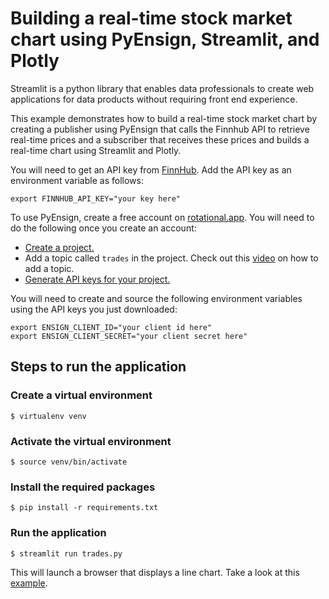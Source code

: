 # Building a real-time stock market chart using PyEnsign, Streamlit, and Plotly
Streamlit is a python library that enables data professionals to create web applications for data products without requiring front end experience.

This example demonstrates how to build a real-time stock market chart by creating a publisher using PyEnsign that calls the Finnhub API to retrieve real-time prices and a subscriber that receives these prices and builds a real-time chart using Streamlit and Plotly.

You will need to get an API key from [FinnHub](https://finnhub.io).  Add the API key as an environment variable as follows:

```
export FINNHUB_API_KEY="your key here"
```

To use PyEnsign, create a free account on [rotational.app](https://rotational.app/).  You will need to do the following once you create an account:

- [Create a project.](https://youtu.be/VskNgAVMORQ)
- Add a topic called `trades` in the project.  Check out this [video](https://youtu.be/1XuVPl_Ki4U) on how to add a topic.
- [Generate API keys for your project.](https://youtu.be/KMejrUIouMw)

You will need to create and source the following environment variables using the API keys you just downloaded:

```
export ENSIGN_CLIENT_ID="your client id here"
export ENSIGN_CLIENT_SECRET="your client secret here"
```

## Steps to run the application

### Create a virtual environment

```
$ virtualenv venv
```

### Activate the virtual environment

```
$ source venv/bin/activate
```

### Install the required packages

```
$ pip install -r requirements.txt
```

### Run the application
```
$ streamlit run trades.py
```

This will launch a browser that displays a line chart.  Take a look at this [example](trades.mp4).

